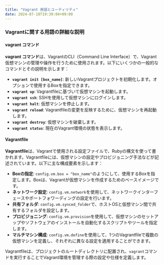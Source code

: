 ```yaml
---
title: "Vagrant 用語とユーティリティ"
date: 2024-07-18T19:39:04+09:00
---
```


### Vagrantに関する用語の詳細な説明

#### vagrant コマンド

**vagrant コマンド**は、VagrantのCLI（Command Line Interface）で、Vagrant仮想マシンの管理や操作を行うために使用されます。以下にいくつかの一般的なコマンドとその説明を示します：

- **`vagrant init [box_name]`**: 新しいVagrantプロジェクトを初期化します。オプションで使用するBoxを指定できます。
- **`vagrant up`**: Vagrantfileに基づいて仮想マシンを起動します。
- **`vagrant ssh`**: SSHを使用して仮想マシンにログインします。
- **`vagrant halt`**: 仮想マシンを停止します。
- **`vagrant reload`**: Vagrantfileの変更を反映するために、仮想マシンを再起動します。
- **`vagrant destroy`**: 仮想マシンを破棄します。
- **`vagrant status`**: 現在のVagrant環境の状態を表示します。

#### Vagrantfile

**Vagrantfile**は、Vagrantで使用される設定ファイルで、Rubyの構文を使って書かれます。Vagrantfileには、仮想マシンの設定やプロビジョニング手法などが記述されています。以下に主な構成要素を示します：

- **Boxの指定**: `config.vm.box = "box_name"`のようにして、使用するBoxを指定します。Boxは、Vagrantが仮想マシンを作成するためのベースイメージです。
- **ネットワーク設定**: `config.vm.network`を使用して、ネットワークインターフェースやポートフォワーディングの設定を行います。
- **共有フォルダ**: `config.vm.synced_folder`で、ホストOSと仮想マシン間で共有するフォルダを設定します。
- **プロビジョニング**: `config.vm.provision`を使用して、仮想マシンのセットアップやソフトウェアのインストールを自動化するスクリプトやツールを指定します。
- **マルチマシン構成**: `config.vm.define`を使用して、1つのVagrantfileで複数の仮想マシンを定義し、それぞれに異なる設定を適用することができます。

Vagrantfileは、プロジェクトのルートディレクトリに配置され、`vagrant`コマンドを実行することでVagrant環境を管理する際の設定や仕様を定義します。
